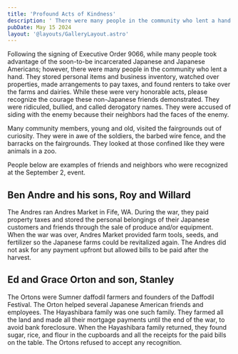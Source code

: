 ```yaml
---
title: 'Profound Acts of Kindness'
description: ' There were many people in the community who lent a hand to incarcerated Japanese Americans.'
pubDate: May 15 2024
layout: '@layouts/GalleryLayout.astro'
---
```

Following the signing of Executive Order 9066, while many people took advantage of the soon-to-be incarcerated Japanese and 
Japanese Americans; however, there were many people in the community who lent a hand. 
They stored personal items and business inventory, watched over properties, made arrangements to pay taxes, and found 
renters to take over the farms and dairies. While these were very honorable acts, please recognize the courage 
these non-Japanese friends demonstrated.  They were ridiculed, bullied, and called derogatory names. 
 They were accused of siding with the enemy because their neighbors had the faces of the enemy.

Many community members, young and old, visited the fairgrounds out of curiosity.  They were in awe of the soldiers, 
the barbed wire fence, and the barracks on the fairgrounds. They looked at those confined like they were animals in a zoo.​

People below are examples of friends and neighbors who were recognized at the September 2, event.

## Ben Andre and his sons, Roy and Willard

The Andres ran Andres Market in Fife, WA.  During the war, they paid property taxes and stored the personal belongings of their Japanese customers and friends through the sale of produce and/or equipment.  When the war was over, Andres Market provided farm tools, seeds, and fertilizer so the Japanese farms could be revitalized again.  The Andres did not ask for any payment upfront but allowed bills to be paid after the harvest.

## Ed and Grace Orton and son, Stanley

The Ortons were Sumner daffodil farmers and founders of the Daffodil Festival. The Orton helped several Japanese American friends and employees.  The Hayashibara family was one such family.  They farmed all the land and made all their mortgage payments until the end of the war, to avoid bank foreclosure.  When the Hayashibara family returned, they found sugar, rice, and flour in the cupboards and all the receipts for the paid bills on the table.  The Ortons refused to accept any recognition.